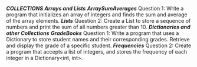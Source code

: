 ***COLLECTIONS***
***Arrays and Lists***
***ArraySumAverages***
Question 1:
Write a program that initializes an array of integers and finds the sum and average of the array elements.
***Lists***
Question 2:
Create a List<int> to store a sequence of numbers and print the sum of all numbers greater than 10.
***Dictionaries and other Collections***
***GradeBooks***
Question 1:
Write a program that uses a Dictionary to store student names and their corresponding grades. Retrieve and display the grade of a specific student.
***Frequencies***
Question 2:
Create a program that accepts a list of integers, and stores the frequency of each integer in a Dictionary<int, int>.
